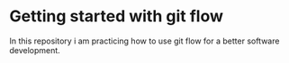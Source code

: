# Getting started with git flow

In this repository i am practicing how to use git flow for a better software development.
